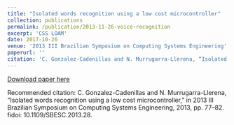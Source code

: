 ```yaml
---
title: "Isolated words recognition using a low cost microcontroller"
collection: publications
permalink: /publication/2013-11-26-voice-recognition
excerpt: 'CSS LOAM'
date: 2017-10-26
venue: '2013 III Brazilian Symposium on Computing Systems Engineering'
paperurl: ''
citation: 'C. Gonzalez-Cadenillas and N. Murrugarra-Llerena, “Isolated words recognition using a low cost microcontroller,” in 2013 III Brazilian Symposium on Computing Systems Engineering, 2013, pp. 77–82. fidoi: 10.1109/SBESC.2013.28'
---
```


[Download paper here](https://link.springer.com/chapter/10.1007/978-3-030-00308-1_25)

Recommended citation: C. Gonzalez-Cadenillas and N. Murrugarra-Llerena, “Isolated words recognition using a low cost microcontroller,” in 2013 III Brazilian Symposium on Computing Systems Engineering, 2013, pp. 77–82. fidoi: 10.1109/SBESC.2013.28.
